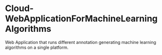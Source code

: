 # Cloud-WebApplicationForMachineLearningAlgorithms
Web Application that runs different annotation generating machine learning algorithms on a single platform.
